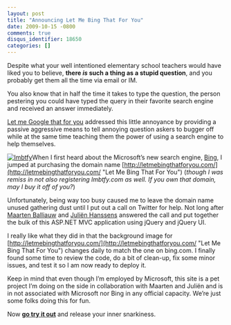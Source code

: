 ```yaml
---
layout: post
title: "Announcing Let Me Bing That For You"
date: 2009-10-15 -0800
comments: true
disqus_identifier: 18650
categories: []
---
```

Despite what your well intentioned elementary school teachers would have
liked you to believe, **there *is* such a thing as a stupid question**,
and you probably get them all the time via email or IM.

You also know that in half the time it takes to type the question, the
person pestering you could have typed the query in their favorite search
engine and received an answer immediately.

[Let me Google that for
you](http://lmgtfy.com/ "Let Me Google That For You") addressed this
little annoyance by providing a passive aggressive means to tell
annoying question askers to bugger off while at the same time teaching
them the power of using a search engine to help themselves.

[![lmbtfy](http://haacked.com/images/haacked_com/WindowsLiveWriter/AnnouncingLetMeBingThatForYou_D717/lmbtfy_thumb.png "lmbtfy")](http://haacked.com/images/haacked_com/WindowsLiveWriter/AnnouncingLetMeBingThatForYou_D717/lmbtfy_2.png)When
I first heard about the Microsoft’s new search engine,
[Bing](http://bing.com/ "Bing"), I jumped at purchasing the domain name
[http://letmebingthatforyou.com/](http://letmebingthatforyou.com/ "Let Me Bing That For You")
(*though I was remiss in not also registering lmbtfy.com as well. If you
own that domain, may I buy it off of you?*)

Unfortunately, being way too busy caused me to leave the domain name
unused gathering dust until I put out a call on Twitter for help. Not
long after [Maarten
Balliauw](http://blog.maartenballiauw.be/ "Maarten's Blog") and [Juliën
Hanssens](http://hanssens.org/ "JHannsen's blog") answered the call and
put together the bulk of this ASP.NET MVC application using jQuery and
jQuery UI.

I really like what they did in that the background image for
[http://letmebingthatforyou.com/](http://letmebingthatforyou.com/ "Let Me Bing That For You")
changes daily to match the one on bing.com. I finally found some time to
review the code, do a bit of clean-up, fix some minor issues, and test
it so I am now ready to deploy it.

Keep in mind that even though I’m employed by Microsoft, this site is a
pet project I’m doing on the side in collaboration with Maarten and
Juliën and is in not associated with Microsoft nor Bing in any official
capacity. We’re just some folks doing this for fun.

Now [**go try it
out**](http://letmebingthatforyou.com/ "Let Me Bing That For You") and
release your inner snarkiness.

